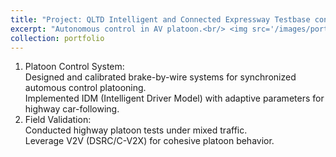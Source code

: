 ```yaml
---
title: "Project: QLTD Intelligent and Connected Expressway Testbase construction."
excerpt: "Autonomous control in AV platoon.<br/> <img src='/images/portfolio8/av_platoon.png' width='500' height='300'>"
collection: portfolio
---
```



1. Platoon Control System:  
Designed and calibrated brake-by-wire systems for synchronized automous control platooning.  
Implemented IDM (Intelligent Driver Model) with adaptive parameters for highway car-following.  
1. Field Validation:  
Conducted highway platoon tests under mixed traffic.  
Leverage V2V (DSRC/C-V2X) for cohesive platoon behavior.  